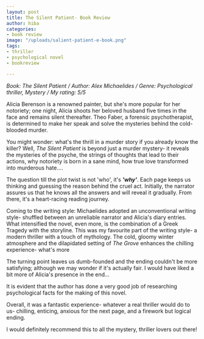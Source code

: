 ```yaml
---
layout: post
title: The Silent Patient- Book Review
author: hiba
categories:
- book review
image: "/uploads/salient-patient-e-book.png"
tags:
- thriller
- psychological novel
- bookreview

---
```

_Book: The Silent Patient / Author: Alex Michaelides / Genre: Psychological thriller, Mystery / My rating: 5/5_

Alicia Berenson is a renowned painter, but she's more popular for her notoriety; one night, Alicia shoots her beloved husband five times in the face and remains silent thereafter. Theo Faber, a forensic psychotherapist, is determined to make her speak and solve the mysteries behind the cold-blooded murder.

You might wonder: what's the thrill in a murder story if you already know the killer? Well, _The Silent Patient_ is beyond just a murder mystery- it reveals the mysteries of the psyche, the strings of thoughts that lead to their actions, why notoriety is born in a sane mind, how true love transformed into murderous hate....

The question till the plot twist is not 'who', it's **_'why'_**. Each page keeps us thinking and guessing the reason behind the cruel act. Initially, the narrator assures us that he knows all the answers and will reveal it gradually. From there, it's a heart-racing reading journey.

Coming to the writing style: Michaelides adopted an unconventional writing style- shuffled between an unreliable narrator and Alicia's diary entries. What intensified the novel, even more, is the combination of a Greek Tragedy with the storyline. This was my favourite part of the writing style- a modern thriller with a touch of mythology. The cold, gloomy winter atmosphere and the dilapidated setting of _The Grove_ enhances the chilling experience- what's more

The turning point leaves us dumb-founded and the ending couldn't be more satisfying; although we may wonder if it's actually fair. I would have liked a bit more of Alicia's presence in the end...

It is evident that the author has done a very good job of researching psychological facts for the making of this novel.

Overall, it was a fantastic experience- whatever a real thriller would do to us- chilling, enticing, anxious for the next page, and a firework but logical ending.

I would definitely recommend this to all the mystery, thriller lovers out there!